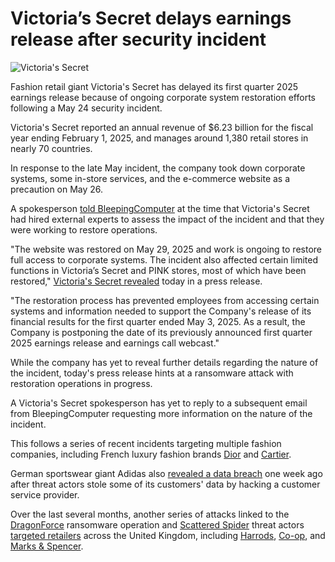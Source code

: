 # Victoria’s Secret delays earnings release after security incident

![Victoria's Secret](https://www.bleepstatic.com/content/hl-images/2025/05/29/Victoria-s-Secret.jpg)

Fashion retail giant Victoria's Secret has delayed its first quarter 2025 earnings release because of ongoing corporate system restoration efforts following a May 24 security incident.

Victoria's Secret reported an annual revenue of $6.23 billion for the fiscal year ending February 1, 2025, and manages around 1,380 retail stores in nearly 70 countries.

In response to the late May incident, the company took down corporate systems, some in-store services, and the e-commerce website as a precaution on May 26.

A spokesperson [told BleepingComputer](https://www.bleepingcomputer.com/news/security/victorias-secret-takes-down-website-after-security-incident/) at the time that Victoria's Secret had hired external experts to assess the impact of the incident and that they were working to restore operations.

"The website was restored on May 29, 2025 and work is ongoing to restore full access to corporate systems. The incident also affected certain limited functions in Victoria’s Secret and PINK stores, most of which have been restored," [Victoria's Secret revealed](http://www.globenewswire.com/news-release/2025/06/03/3092718/0/en/Victoria-s-Secret-Co-Provides-First-Quarter-2025-Preliminary-Results-and-Update-on-Security-Incident-Involving-Information-Technology-Systems.html) today in a press release.

"The restoration process has prevented employees from accessing certain systems and information needed to support the Company's release of its financial results for the first quarter ended May 3, 2025\. As a result, the Company is postponing the date of its previously announced first quarter 2025 earnings release and earnings call webcast."

While the company has yet to reveal further details regarding the nature of the incident, today's press release hints at a ransomware attack with restoration operations in progress.

A Victoria's Secret spokesperson has yet to reply to a subsequent email from BleepingComputer requesting more information on the nature of the incident.

This follows a series of recent incidents targeting multiple fashion companies, including French luxury fashion brands [Dior](https://www.bleepingcomputer.com/news/security/fashion-giant-dior-discloses-cyberattack-warns-of-data-breach/) and [Cartier](https://www.bleepingcomputer.com/news/security/cartier-discloses-data-breach-amid-fashion-brand-cyberattacks/).

German sportswear giant Adidas also [revealed a data breach](https://www.bleepingcomputer.com/news/security/adidas-warns-of-data-breach-after-customer-service-provider-hack/) one week ago after threat actors stole some of its customers' data by hacking a customer service provider.

Over the last several months, another series of attacks linked to the [DragonForce](https://www.bleepingcomputer.com/news/security/co-op-confirms-data-theft-after-dragonforce-ransomware-claims-attack/) ransomware operation and [Scattered Spider](https://www.bleepingcomputer.com/news/security/marks-and-spencer-breach-linked-to-scattered-spider-ransomware-attack/) threat actors [targeted retailers](https://www.bleepingcomputer.com/tag/retail-store/) across the United Kingdom, including [Harrods](https://www.bleepingcomputer.com/news/security/harrods-the-next-uk-retailer-targeted-in-a-cyberattack/), [Co-op](https://www.bleepingcomputer.com/news/security/uk-retailer-co-op-shuts-down-some-it-systems-after-hack-attempt/), and [Marks & Spencer](https://www.bleepingcomputer.com/news/security/marks-and-spencer-confirms-a-cyberattack-as-customers-face-delayed-orders/).